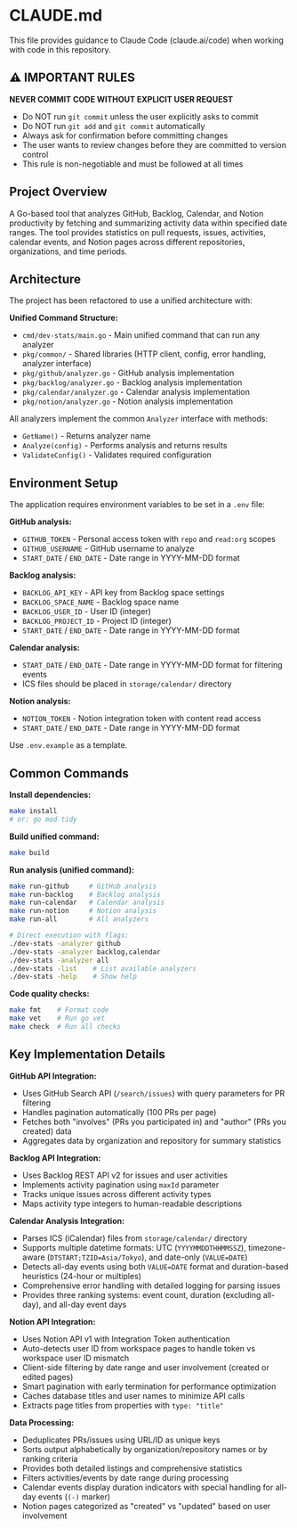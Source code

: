 # CLAUDE.md

This file provides guidance to Claude Code (claude.ai/code) when working with code in this repository.

## ⚠️ IMPORTANT RULES

**NEVER COMMIT CODE WITHOUT EXPLICIT USER REQUEST**
- Do NOT run `git commit` unless the user explicitly asks to commit
- Do NOT run `git add` and `git commit` automatically
- Always ask for confirmation before committing changes
- The user wants to review changes before they are committed to version control
- This rule is non-negotiable and must be followed at all times

## Project Overview

A Go-based tool that analyzes GitHub, Backlog, Calendar, and Notion productivity by fetching and summarizing activity data within specified date ranges. The tool provides statistics on pull requests, issues, activities, calendar events, and Notion pages across different repositories, organizations, and time periods.

## Architecture

The project has been refactored to use a unified architecture with:

**Unified Command Structure:**
- `cmd/dev-stats/main.go` - Main unified command that can run any analyzer
- `pkg/common/` - Shared libraries (HTTP client, config, error handling, analyzer interface)
- `pkg/github/analyzer.go` - GitHub analysis implementation
- `pkg/backlog/analyzer.go` - Backlog analysis implementation  
- `pkg/calendar/analyzer.go` - Calendar analysis implementation
- `pkg/notion/analyzer.go` - Notion analysis implementation


All analyzers implement the common `Analyzer` interface with methods:
- `GetName()` - Returns analyzer name
- `Analyze(config)` - Performs analysis and returns results
- `ValidateConfig()` - Validates required configuration

## Environment Setup

The application requires environment variables to be set in a `.env` file:

**GitHub analysis:**
- `GITHUB_TOKEN` - Personal access token with `repo` and `read:org` scopes
- `GITHUB_USERNAME` - GitHub username to analyze
- `START_DATE` / `END_DATE` - Date range in YYYY-MM-DD format

**Backlog analysis:**
- `BACKLOG_API_KEY` - API key from Backlog space settings
- `BACKLOG_SPACE_NAME` - Backlog space name
- `BACKLOG_USER_ID` - User ID (integer)
- `BACKLOG_PROJECT_ID` - Project ID (integer)
- `START_DATE` / `END_DATE` - Date range in YYYY-MM-DD format

**Calendar analysis:**
- `START_DATE` / `END_DATE` - Date range in YYYY-MM-DD format for filtering events
- ICS files should be placed in `storage/calendar/` directory

**Notion analysis:**
- `NOTION_TOKEN` - Notion integration token with content read access
- `START_DATE` / `END_DATE` - Date range in YYYY-MM-DD format

Use `.env.example` as a template.

## Common Commands

**Install dependencies:**
```bash
make install
# or: go mod tidy
```

**Build unified command:**
```bash
make build
```

**Run analysis (unified command):**
```bash
make run-github     # GitHub analysis
make run-backlog    # Backlog analysis  
make run-calendar   # Calendar analysis
make run-notion     # Notion analysis
make run-all        # All analyzers

# Direct execution with flags:
./dev-stats -analyzer github
./dev-stats -analyzer backlog,calendar
./dev-stats -analyzer all
./dev-stats -list    # List available analyzers
./dev-stats -help    # Show help
```


**Code quality checks:**
```bash
make fmt    # Format code
make vet    # Run go vet
make check  # Run all checks
```

## Key Implementation Details

**GitHub API Integration:**
- Uses GitHub Search API (`/search/issues`) with query parameters for PR filtering
- Handles pagination automatically (100 PRs per page)
- Fetches both "involves" (PRs you participated in) and "author" (PRs you created) data
- Aggregates data by organization and repository for summary statistics

**Backlog API Integration:**
- Uses Backlog REST API v2 for issues and user activities
- Implements activity pagination using `maxId` parameter
- Tracks unique issues across different activity types
- Maps activity type integers to human-readable descriptions

**Calendar Analysis Integration:**
- Parses ICS (iCalendar) files from `storage/calendar/` directory
- Supports multiple datetime formats: UTC (`YYYYMMDDTHHMMSSZ`), timezone-aware (`DTSTART;TZID=Asia/Tokyo`), and date-only (`VALUE=DATE`)
- Detects all-day events using both `VALUE=DATE` format and duration-based heuristics (24-hour or multiples)
- Comprehensive error handling with detailed logging for parsing issues
- Provides three ranking systems: event count, duration (excluding all-day), and all-day event days

**Notion API Integration:**
- Uses Notion API v1 with Integration Token authentication
- Auto-detects user ID from workspace pages to handle token vs workspace user ID mismatch
- Client-side filtering by date range and user involvement (created or edited pages)
- Smart pagination with early termination for performance optimization
- Caches database titles and user names to minimize API calls
- Extracts page titles from properties with `type: "title"`

**Data Processing:**
- Deduplicates PRs/issues using URL/ID as unique keys
- Sorts output alphabetically by organization/repository names or by ranking criteria
- Provides both detailed listings and comprehensive statistics
- Filters activities/events by date range during processing
- Calendar events display duration indicators with special handling for all-day events (`(-)` marker)
- Notion pages categorized as "created" vs "updated" based on user involvement